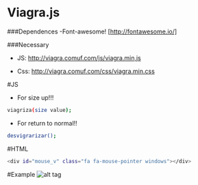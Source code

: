 # Viagra.js

###Dependences 
  -Font-awesome! [http://fontawesome.io/]
  
###Necessary
  - JS:
    http://viagra.comuf.com/js/viagra.min,js
    
  - Css:
    http://viagra.comuf.com/css/viagra.min.css


#JS

- For size up!!!
```sh
viagriza(size value); 
```
- For return to normal!!

```sh
desvigrarizar();  
```

#HTML
```sh
<div id="mouse_v" class="fa fa-mouse-pointer windows"></div>
```
#Example
![alt tag](https://i.gyazo.com/5dad22d07d75fe96e4f804d81ed4fd3b.gif)
